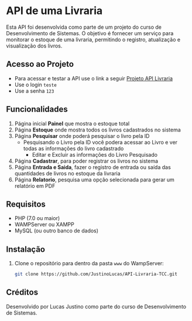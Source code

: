 # API de uma Livraria
Esta API foi desenvolvida como parte de um projeto do curso de Desenvolvimento de Sistemas. O objetivo é fornecer um serviço para monitorar o estoque de uma livraria, permitindo o registro, atualização e visualização dos livros.


## Acesso ao Projeto
- Para acessar e testar a API use o link a seguir [Projeto API Livraria](https://apiphplivraria.justinolucas.blog)
- Use o login `teste`
- Use a senha `123`

## Funcionalidades
1. Página inicial **Painel** que mostra o estoque total
2. Página **Estoque** onde mostra todos os livros cadastrados no sistema
3. Página **Pesquisar** onde poderá pesquisar o livro pela ID
    - Pesquisando o Livro pela ID você podera acessar ao Livro e ver todas as informações do livro cadastrado
      - Editar e Excluir as informações do Livro Pesquisado
4. Página **Cadastrar**, para poder registrar os livros no sistema
5. Página **Entrada e Saida**, fazer o registro de entrada ou saída das quantidades de livros no estoque da livraria
6. Página **Relatorio**, pesquisa uma opção selecionada para gerar um relatório em PDF

## Requisitos
- PHP (7.0 ou maior)
- WAMPServer ou XAMPP
- MySQL (ou outro banco de dados)

## Instalação
1. Clone o repositório para dentro da pasta `www` do WampServer:
   ```bash
   git clone https://github.com/JustinoLucas/API-Livraria-TCC.git
   ```

## Créditos
Desenvolvido por Lucas Justino como parte do curso de Desenvolvimento de Sistemas.
